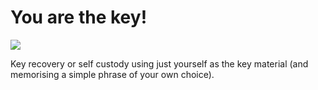 # You are the key!

<img src="https://y.yarn.co/aaef2483-5214-4802-9257-a3452ae16e09_screenshot.jpg">

Key recovery or self custody using just yourself as the key material (and memorising a simple phrase of your own choice).
